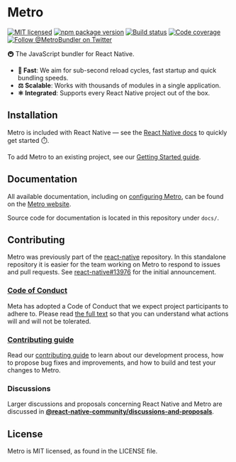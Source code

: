# Metro

[![MIT licensed](https://img.shields.io/badge/license-MIT-blue.svg)](https://github.com/facebook/metro/blob/HEAD/LICENSE)
[![npm package version](https://img.shields.io/npm/v/metro?color=brightgreen)](https://www.npmjs.com/package/metro)
[![Build status](https://circleci.com/gh/facebook/metro.svg?style=shield)](https://circleci.com/gh/facebook/metro)
[![Code coverage](https://codecov.io/gh/facebook/metro/branch/main/graph/badge.svg?token=oMHdoKhFZB)](https://codecov.io/gh/facebook/metro)
[![Follow @MetroBundler on Twitter](https://img.shields.io/twitter/follow/MetroBundler?style=social)](https://twitter.com/intent/follow?screen_name=MetroBundler)

🚇 The JavaScript bundler for React Native.

- **🚅 Fast**: We aim for sub-second reload cycles, fast startup and quick bundling speeds.
- **⚖️ Scalable**: Works with thousands of modules in a single application.
- **⚛️ Integrated**: Supports every React Native project out of the box.

## Installation

Metro is included with React Native — see the [React Native docs](https://reactnative.dev/docs/getting-started) to quickly get started ⏱️.

To add Metro to an existing project, see our [Getting Started guide](https://metrobundler.dev/docs/getting-started).

## Documentation

All available documentation, including on [configuring Metro](https://metrobundler.dev/docs/configuration), can be found on the [Metro website](https://metrobundler.dev/docs/getting-started).

Source code for documentation is located in this repository under `docs/`.

## Contributing

Metro was previously part of the [react-native](https://github.com/facebook/react-native) repository. In this standalone repository it is easier for the team working on Metro to respond to issues and pull requests. See [react-native#13976](https://github.com/facebook/react-native/issues/13976) for the initial announcement.

### [Code of Conduct](https://code.fb.com/codeofconduct)

Meta has adopted a Code of Conduct that we expect project participants to adhere to. Please read [the full text](https://code.fb.com/codeofconduct) so that you can understand what actions will and will not be tolerated.

### [Contributing guide](https://github.com/facebook/metro/blob/main/CONTRIBUTING.md)

Read our [contributing guide](https://github.com/facebook/metro/blob/main/CONTRIBUTING.md) to learn about our development process, how to propose bug fixes and improvements, and how to build and test your changes to Metro.

### Discussions

Larger discussions and proposals concerning React Native and Metro are discussed in [**@react-native-community/discussions-and-proposals**](https://github.com/react-native-community/discussions-and-proposals).

## License

Metro is MIT licensed, as found in the LICENSE file.
